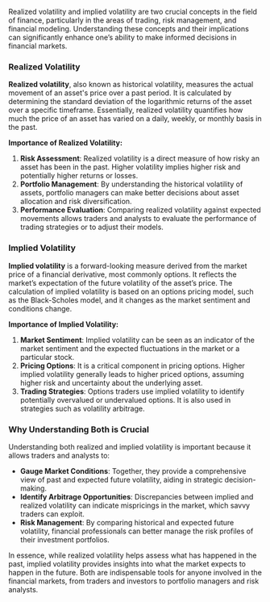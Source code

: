 Realized volatility and implied volatility are two crucial concepts in the field of finance, particularly in the areas of trading, risk management, and financial modeling. Understanding these concepts and their implications can significantly enhance one’s ability to make informed decisions in financial markets.

### Realized Volatility

**Realized volatility**, also known as historical volatility, measures the actual movement of an asset's price over a past period. It is calculated by determining the standard deviation of the logarithmic returns of the asset over a specific timeframe. Essentially, realized volatility quantifies how much the price of an asset has varied on a daily, weekly, or monthly basis in the past.

**Importance of Realized Volatility:**
1. **Risk Assessment**: Realized volatility is a direct measure of how risky an asset has been in the past. Higher volatility implies higher risk and potentially higher returns or losses.
2. **Portfolio Management**: By understanding the historical volatility of assets, portfolio managers can make better decisions about asset allocation and risk diversification.
3. **Performance Evaluation**: Comparing realized volatility against expected movements allows traders and analysts to evaluate the performance of trading strategies or to adjust their models.

### Implied Volatility

**Implied volatility** is a forward-looking measure derived from the market price of a financial derivative, most commonly options. It reflects the market’s expectation of the future volatility of the asset’s price. The calculation of implied volatility is based on an options pricing model, such as the Black-Scholes model, and it changes as the market sentiment and conditions change.

**Importance of Implied Volatility:**
1. **Market Sentiment**: Implied volatility can be seen as an indicator of the market sentiment and the expected fluctuations in the market or a particular stock.
2. **Pricing Options**: It is a critical component in pricing options. Higher implied volatility generally leads to higher priced options, assuming higher risk and uncertainty about the underlying asset.
3. **Trading Strategies**: Options traders use implied volatility to identify potentially overvalued or undervalued options. It is also used in strategies such as volatility arbitrage.

### Why Understanding Both is Crucial

Understanding both realized and implied volatility is important because it allows traders and analysts to:
- **Gauge Market Conditions**: Together, they provide a comprehensive view of past and expected future volatility, aiding in strategic decision-making.
- **Identify Arbitrage Opportunities**: Discrepancies between implied and realized volatility can indicate mispricings in the market, which savvy traders can exploit.
- **Risk Management**: By comparing historical and expected future volatility, financial professionals can better manage the risk profiles of their investment portfolios.

In essence, while realized volatility helps assess what has happened in the past, implied volatility provides insights into what the market expects to happen in the future. Both are indispensable tools for anyone involved in the financial markets, from traders and investors to portfolio managers and risk analysts.
